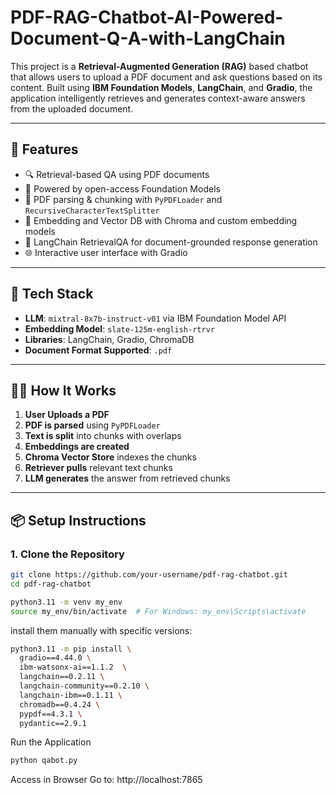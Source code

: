 # PDF-RAG-Chatbot-AI-Powered-Document-Q-A-with-LangChain

This project is a **Retrieval-Augmented Generation (RAG)** based chatbot that allows users to upload a PDF document and ask questions based on its content. Built using **IBM Foundation Models**, **LangChain**, and **Gradio**, the application intelligently retrieves and generates context-aware answers from the uploaded document.

---

## 🚀 Features

- 🔍 Retrieval-based QA using PDF documents
- 🧠 Powered by open-access Foundation Models
- 📑 PDF parsing & chunking with `PyPDFLoader` and `RecursiveCharacterTextSplitter`
- 🔗 Embedding and Vector DB with Chroma and custom embedding models
- 🧱 LangChain RetrievalQA for document-grounded response generation
- 🌐 Interactive user interface with Gradio

---

## 🧰 Tech Stack

- **LLM**: `mixtral-8x7b-instruct-v01` via IBM Foundation Model API
- **Embedding Model**: `slate-125m-english-rtrvr`
- **Libraries**: LangChain, Gradio, ChromaDB
- **Document Format Supported**: `.pdf`

---

## 🧑‍💻 How It Works

1. **User Uploads a PDF**
2. **PDF is parsed** using `PyPDFLoader`
3. **Text is split** into chunks with overlaps
4. **Embeddings are created**
5. **Chroma Vector Store** indexes the chunks
6. **Retriever pulls** relevant text chunks
7. **LLM generates** the answer from retrieved chunks

---

## 📦 Setup Instructions

### 1. Clone the Repository

```bash
git clone https://github.com/your-username/pdf-rag-chatbot.git
cd pdf-rag-chatbot

python3.11 -m venv my_env
source my_env/bin/activate  # For Windows: my_env\Scripts\activate
```
install them manually with specific versions:
```bash
python3.11 -m pip install \
  gradio==4.44.0 \
  ibm-watsonx-ai==1.1.2  \
  langchain==0.2.11 \
  langchain-community==0.2.10 \
  langchain-ibm==0.1.11 \
  chromadb==0.4.24 \
  pypdf==4.3.1 \
  pydantic==2.9.1
```
Run the Application
```bash
python qabot.py
```
Access in Browser
Go to: http://localhost:7865
